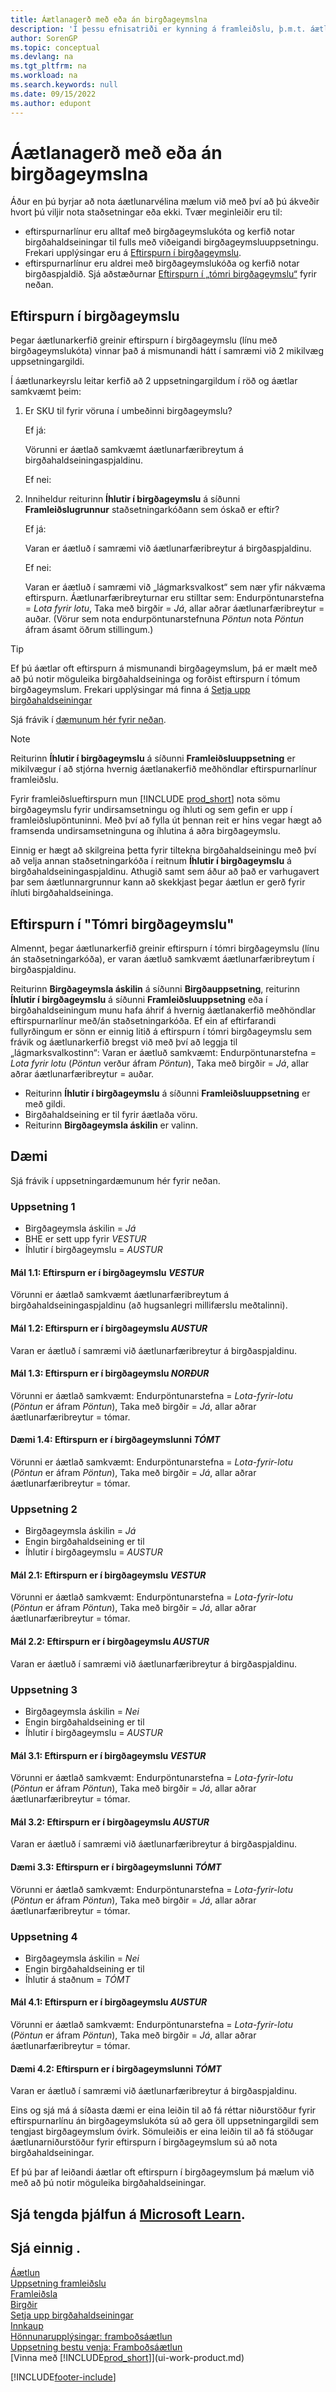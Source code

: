 ```yaml
---
title: Áætlanagerð með eða án birgðageymslna
description: 'Í þessu efnisatriði er kynning á framleiðslu, þ.m.t. áætlanagerð framboðs, í Business Central.'
author: SorenGP
ms.topic: conceptual
ms.devlang: na
ms.tgt_pltfrm: na
ms.workload: na
ms.search.keywords: null
ms.date: 09/15/2022
ms.author: edupont
---
```

# Áætlanagerð með eða án birgðageymslna

Áður en þú byrjar að nota áætlunarvélina mælum við með því að þú ákveðir hvort þú viljir nota staðsetningar eða ekki. Tvær meginleiðir eru til:

* eftirspurnarlínur eru alltaf með birgðageymslukóta og kerfið notar birgðahaldseiningar til fulls með viðeigandi birgðageymsluuppsetningu. Frekari upplýsingar eru á [Eftirspurn í birgðageymslu](#demand-at-location).  
* eftirspurnarlínur eru aldrei með birgðageymslukóða og kerfið notar birgðaspjaldið. Sjá aðstæðurnar [Eftirspurn í „tómri birgðageymslu“](#demand-at-blank-location) fyrir neðan.

## Eftirspurn í birgðageymslu  

Þegar áætlunarkerfið greinir eftirspurn í birgðageymslu (línu með birgðageymslukóta) vinnar það á mismunandi hátt í samræmi við 2 mikilvæg uppsetningargildi.  

Í áætlunarkeyrslu leitar kerfið að 2 uppsetningargildum í röð og áætlar samkvæmt þeim:  

1. Er SKU til fyrir vöruna í umbeðinni birgðageymslu?  

    Ef já:  

    Vörunni er áætlað samkvæmt áætlunarfæribreytum á birgðahaldseiningaspjaldinu.  

    Ef nei:  

2. Inniheldur reiturinn **Íhlutir í birgðageymslu** á síðunni **Framleiðslugrunnur** staðsetningarkóðann sem óskað er eftir?  

    Ef já:  

    Varan er áætluð í samræmi við áætlunarfæribreytur á birgðaspjaldinu.  

    Ef nei:  

    Varan er áætluð í samræmi við „lágmarksvalkost“ sem nær yfir nákvæma eftirspurn. Áætlunarfæribreyturnar eru stilltar sem: Endurpöntunarstefna = *Lota fyrir lotu*, Taka með birgðir = *Já*, allar aðrar áætlunarfæribreytur = auðar. (Vörur sem nota endurpöntunarstefnuna *Pöntun* nota *Pöntun* áfram ásamt öðrum stillingum.)

> [!TIP]
> Ef þú áætlar oft eftirspurn á mismunandi birgðageymslum, þá er mælt með að þú notir möguleika birgðahaldseininga og forðist eftirspurn í tómum birgðageymslum. Frekari upplýsingar má finna á [Setja upp birgðahaldseiningar](inventory-how-to-set-up-stockkeeping-units.md)

Sjá frávik í [dæmunum hér fyrir neðan](#scenarios).

> [!NOTE]
> Reiturinn **Íhlutir í birgðageymslu** á síðunni **Framleiðsluuppsetning** er mikilvægur í að stjórna hvernig áætlanakerfið meðhöndlar eftirspurnarlínur framleiðslu.
>
> Fyrir framleiðslueftirspurn mun [!INCLUDE [prod_short](includes/prod_short.md)] nota sömu birgðageymslu fyrir undirsamsetningu og íhluti og sem gefin er upp í framleiðslupöntuninni. Með því að fylla út þennan reit er hins vegar hægt að framsenda undirsamsetninguna og íhlutina á aðra birgðageymslu.
>
> Einnig er hægt að skilgreina þetta fyrir tiltekna birgðahaldseiningu með því að velja annan staðsetningarkóða í reitnum **Íhlutir í birgðageymslu** á birgðahaldseiningaspjaldinu. Athugið samt sem áður að það er varhugavert þar sem áætlunnargrunnur kann að skekkjast þegar áætlun er gerð fyrir íhluti birgðahaldseininga.

## Eftirspurn í "Tómri birgðageymslu"

Almennt, þegar áætlunarkerfið greinir eftirspurn í tómri birgðageymslu (línu án staðsetningarkóða), er varan áætluð samkvæmt áætlunarfæribreytum í birgðaspjaldinu.

Reiturinn **Birgðageymsla áskilin** á síðunni **Birgðauppsetning**, reiturinn **Íhlutir í birgðageymslu** á síðunni **Framleiðsluuppsetning** eða í birgðahaldseiningum munu hafa áhrif á hvernig áætlanakerfið meðhöndlar eftirspurnarlínur með/án staðsetningarkóða. Ef ein af eftirfarandi fullyrðingum er sönn er einnig litið á eftirspurn í tómri birgðageymslu sem frávik og áætlunarkerfið bregst við með því að leggja til „lágmarksvalkostinn“: Varan er áætluð samkvæmt: Endurpöntunarstefna = *Lota fyrir lotu* (*Pöntun* verður áfram *Pöntun*), Taka með birgðir = *Já*, allar aðrar áætlunarfæribreytur = auðar.

* Reiturinn **Íhlutir í birgðageymslu** á síðunni **Framleiðsluuppsetning** er með gildi.
* Birgðahaldseining er til fyrir áætlaða vöru.
* Reiturinn **Birgðageymsla áskilin** er valinn.

## Dæmi

Sjá frávik í uppsetningardæmunum hér fyrir neðan.

### Uppsetning 1

* Birgðageymsla áskilin = *Já*  
* BHE er sett upp fyrir *VESTUR*  
* Íhlutir í birgðageymslu = *AUSTUR*  

#### Mál 1.1: Eftirspurn er í birgðageymslu *VESTUR*

Vörunni er áætlað samkvæmt áætlunarfæribreytum á birgðahaldseiningaspjaldinu (að hugsanlegri millifærslu meðtalinni).

#### Mál 1.2: Eftirspurn er í birgðageymslu *AUSTUR*

Varan er áætluð í samræmi við áætlunarfæribreytur á birgðaspjaldinu.

#### Mál 1.3: Eftirspurn er í birgðageymslu *NORÐUR*

Vörunni er áætlað samkvæmt: Endurpöntunarstefna = *Lota-fyrir-lotu* (*Pöntun* er áfram *Pöntun*), Taka með birgðir = *Já*, allar aðrar áætlunarfæribreytur = tómar.

#### Dæmi 1.4: Eftirspurn er í birgðageymslunni *TÓMT*

Vörunni er áætlað samkvæmt: Endurpöntunarstefna = *Lota-fyrir-lotu* (*Pöntun* er áfram *Pöntun*), Taka með birgðir = *Já*, allar aðrar áætlunarfæribreytur = tómar.

### Uppsetning 2

* Birgðageymsla áskilin = *Já*  
* Engin birgðahaldseining er til  
* Íhlutir í birgðageymslu = *AUSTUR*  

#### Mál 2.1: Eftirspurn er í birgðageymslu *VESTUR*

Vörunni er áætlað samkvæmt: Endurpöntunarstefna = *Lota-fyrir-lotu* (*Pöntun* er áfram *Pöntun*), Taka með birgðir = *Já*, allar aðrar áætlunarfæribreytur = tómar.

#### Mál 2.2: Eftirspurn er í birgðageymslu *AUSTUR*

Varan er áætluð í samræmi við áætlunarfæribreytur á birgðaspjaldinu.  

### Uppsetning 3

* Birgðageymsla áskilin = *Nei*  
* Engin birgðahaldseining er til  
* Íhlutir í birgðageymslu = *AUSTUR*  

#### Mál 3.1: Eftirspurn er í birgðageymslu *VESTUR*

Vörunni er áætlað samkvæmt: Endurpöntunarstefna = *Lota-fyrir-lotu* (*Pöntun* er áfram *Pöntun*), Taka með birgðir = *Já*, allar aðrar áætlunarfæribreytur = tómar.

#### Mál 3.2: Eftirspurn er í birgðageymslu *AUSTUR*

Varan er áætluð í samræmi við áætlunarfæribreytur á birgðaspjaldinu.  

#### Dæmi 3.3: Eftirspurn er í birgðageymslunni *TÓMT*

Vörunni er áætlað samkvæmt: Endurpöntunarstefna = *Lota-fyrir-lotu* (*Pöntun* er áfram *Pöntun*), Taka með birgðir = *Já*, allar aðrar áætlunarfæribreytur = tómar.

### Uppsetning 4

* Birgðageymsla áskilin = *Nei*  
* Engin birgðahaldseining er til  
* Íhlutir á staðnum = *TÓMT*  

#### Mál 4.1: Eftirspurn er í birgðageymslu *AUSTUR*

Vörunni er áætlað samkvæmt: Endurpöntunarstefna = *Lota-fyrir-lotu* (*Pöntun* er áfram *Pöntun*), Taka með birgðir = *Já*, allar aðrar áætlunarfæribreytur = tómar.

#### Dæmi 4.2: Eftirspurn er í birgðageymslunni *TÓMT*

Varan er áætluð í samræmi við áætlunarfæribreytur á birgðaspjaldinu.

Eins og sjá má á síðasta dæmi er eina leiðin til að fá réttar niðurstöður fyrir eftirspurnarlínu án birgðageymslukóta sú að gera öll uppsetningargildi sem tengjast birgðageymslum óvirk. Sömuleiðis er eina leiðin til að fá stöðugar áætlunarniðurstöður fyrir eftirspurn í birgðageymslum sú að nota birgðahaldseiningar.  

Ef þú þar af leiðandi áætlar oft eftirspurn í birgðageymslum þá mælum við með að þú notir möguleika birgðahaldseiningar.

## Sjá tengda þjálfun á [Microsoft Learn](/training/paths/trade-get-started-dynamics-365-business-central/).

## Sjá einnig .

[Áætlun](production-planning.md)  
[Uppsetning framleiðslu](production-configure-production-processes.md)  
[Framleiðsla](production-manage-manufacturing.md)  
[Birgðir](inventory-manage-inventory.md)  
[Setja upp birgðahaldseiningar](inventory-how-to-set-up-stockkeeping-units.md)  
[Innkaup](purchasing-manage-purchasing.md)  
[Hönnunarupplýsingar: framboðsáætlun](design-details-supply-planning.md)  
[Uppsetning bestu venja: Framboðsáætlun](setup-best-practices-supply-planning.md)  
[Vinna með [!INCLUDE[prod_short](includes/prod_short.md)]](ui-work-product.md)  

[!INCLUDE[footer-include](includes/footer-banner.md)]
